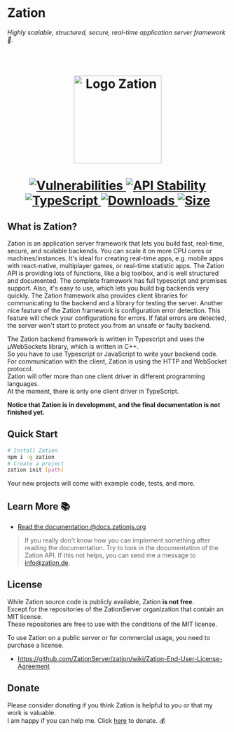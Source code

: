 # Zation 

*Highly scalable, structured, secure, real-time application server framework 🚀.*

<h1 align="center">
  <!-- Logo -->
  <br/>
  <a href="https://zation.de">
      <img src="https://zation.de/img/zationWideLogo.svg" alt="Logo Zation" height="200"/>
  </a>
  <br/>
  <br/>
  <!-- Documentation -->
  <a href="https://zation.de/documentation/#/">
      <img src="https://img.shields.io/badge/Documentation-%20In%20progress-brightgreen.svg" alt="Vulnerabilities"/>
  </a>
  <!-- Stability -->
  <a href="https://nodejs.org/api/documentation.html#documentation_stability_index">
    <img src="https://img.shields.io/badge/stability-stable-brightgreen.svg" alt="API Stability"/>
  </a>
  <!-- TypeScript -->
  <a href="http://typescriptlang.org">
    <img src="https://img.shields.io/badge/%3C%2F%3E-typescript-blue.svg" alt="TypeScript"/>
  </a>    
  <!-- Downloads -->
  <a href="https://npmjs.org/package/zation">
    <img src="https://img.shields.io/npm/dm/zation.svg" alt="Downloads"/>
  </a> 
  <!-- Size -->
  <a href="https://npmjs.org/package/zation">
      <img src="https://img.shields.io/bundlephobia/min/zation.svg" alt="Size"/>
  </a>  
</h1>

## What is Zation?
Zation is an application server framework that lets you build fast, real-time, secure, and scalable backends. 
You can scale it on more CPU cores or machines/instances. 
It's ideal for creating real-time apps, e.g. mobile apps with react-native, multiplayer games, or real-time statistic apps. 
The Zation API is providing lots of functions, like a big toolbox, and is well structured and documented. 
The complete framework has full typescript and promises support. 
Also, it's easy to use, which lets you build big backends very quickly. 
The Zation framework also provides client libraries for communicating to the backend and a library for testing the server. 
Another nice feature of the Zation framework is configuration error detection. 
This feature will check your configurations for errors. 
If fatal errors are detected, the server won't start to protect you from an unsafe or faulty backend.

The Zation backend framework is written in Typescript and uses the µWebSockets library, which is written in C++.  
So you have to use Typescript or JavaScript to write your backend code.  
For communication with the client, Zation is using the HTTP and WebSocket protocol.  
Zation will offer more than one client driver in different programming languages.  
At the moment, there is only one client driver in TypeScript.

**Notice that Zation is in development, and the final documentation is not finished yet.**

## Quick Start
```bash
# Install Zation
npm i -g zation
# Create a project
zation init [path]
```
Your new projects will come with example code, tests, and more.

## Learn More 📚

- [Read the documentation @docs.zationjs.org](https://docs.zationjs.org)

> If you really don't know how you can implement something after reading the documentation. Try to look in the documentation of the Zation API. If this not helps, you can send me a message to <a href="mailto:info@zation.de">info@zation.de</a>.

## License

While Zation source code is publicly available, Zation **is not free**.  
Except for the repositories of the ZationServer organization that contain an MIT license.   
These repositories are free to use with the conditions of the MIT license.   

To use Zation on a public server or for commercial usage, you need to purchase a license.  

- https://github.com/ZationServer/zation/wiki/Zation-End-User-License-Agreement

## Donate

Please consider donating if you think Zation is helpful to you or that my work is valuable.   
I am happy if you can help me. 
Click [here](https://www.paypal.com/cgi-bin/webscr?cmd=_s-xclick&hosted_button_id=P3DNYQQGX3THW&source=url) to donate. 💰


